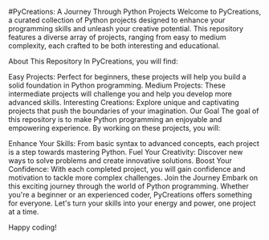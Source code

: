 #PyCreations: A Journey Through Python Projects
Welcome to PyCreations, a curated collection of Python projects designed to enhance your programming skills and unleash your creative potential. This repository features a diverse array of projects, ranging from easy to medium complexity, each crafted to be both interesting and educational.

About This Repository
In PyCreations, you will find:

Easy Projects: Perfect for beginners, these projects will help you build a solid foundation in Python programming.
Medium Projects: These intermediate projects will challenge you and help you develop more advanced skills.
Interesting Creations: Explore unique and captivating projects that push the boundaries of your imagination.
Our Goal
The goal of this repository is to make Python programming an enjoyable and empowering experience. By working on these projects, you will:

Enhance Your Skills: From basic syntax to advanced concepts, each project is a step towards mastering Python.
Fuel Your Creativity: Discover new ways to solve problems and create innovative solutions.
Boost Your Confidence: With each completed project, you will gain confidence and motivation to tackle more complex challenges.
Join the Journey
Embark on this exciting journey through the world of Python programming. Whether you're a beginner or an experienced coder, PyCreations offers something for everyone. Let's turn your skills into your energy and power, one project at a time.

Happy coding!
